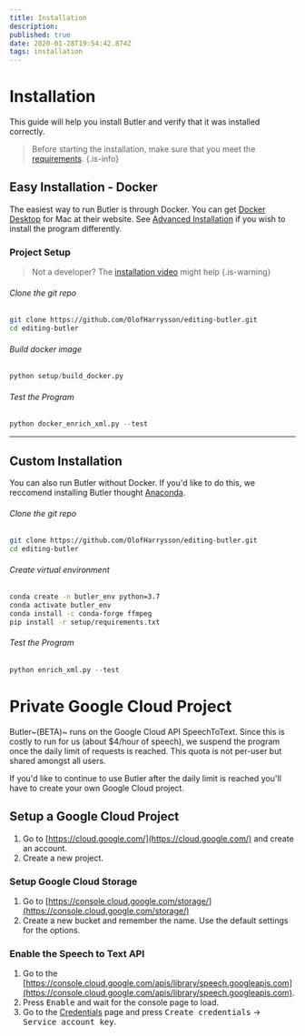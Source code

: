 ```yaml
---
title: Installation
description: 
published: true
date: 2020-01-28T19:54:42.874Z
tags: installation
---
```


# Installation

This guide will help you install Butler and verify that it was installed correctly.

> Before starting the installation, make sure that you meet the [requirements](TODO).
{.is-info}

## Easy Installation - Docker
The easiest way to run Butler is through Docker. You can get [Docker Desktop](https://www.docker.com/get-started) for Mac at their website. See [Advanced Installation](TODO) if you wish to install the program differently.

### Project Setup
> Not a developer? The [installation video](TODO) might help 
{.is-warning}

###### Clone the git repo
```bash
git clone https://github.com/OlofHarrysson/editing-butler.git
cd editing-butler
```

###### Build docker image
```python
python setup/build_docker.py
```

###### Test the Program
```python
python docker_enrich_xml.py --test
```

---

## Custom Installation
You can also run Butler without Docker. If you'd like to do this, we reccomend installing Butler thought [Anaconda](https://www.anaconda.com/).

###### Clone the git repo
```bash
git clone https://github.com/OlofHarrysson/editing-butler.git
cd editing-butler
```

###### Create virtual environment
```bash
conda create -n butler_env python=3.7
conda activate butler_env
conda install -c conda-forge ffmpeg
pip install -r setup/requirements.txt
```

###### Test the Program
```python
python enrich_xml.py --test
```

# Private Google Cloud Project
Butler~(BETA)~ runs on the Google Cloud API SpeechToText. Since this is costly to run for us (about $4/hour of speech), we suspend the program once the daily limit of requests is reached. This quota is not per-user but shared amongst all users.

If you'd like to continue to use Butler after the daily limit is reached you'll have to create your own Google Cloud project.

## Setup a Google Cloud Project
1. Go to [https://cloud.google.com/](https://cloud.google.com/) and create an account.
2. Create a new project.

### Setup Google Cloud Storage
1. Go to [https://console.cloud.google.com/storage/](https://console.cloud.google.com/storage/)
2. Create a new bucket and remember the name. Use the default settings for the options.

### Enable the Speech to Text API
1. Go to the [https://console.cloud.google.com/apis/library/speech.googleapis.com](https://console.cloud.google.com/apis/library/speech.googleapis.com).
2. Press <kbd>Enable</kbd> and wait for the console page to load.
3. Go to the [Credentials](https://console.cloud.google.com/apis/credentials) page and press <kbd>Create credentials</kbd> -> <kbd>Service account key</kbd>.